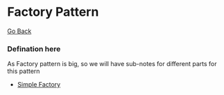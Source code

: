# Factory Pattern
  
[Go Back](../README.md)
  
### Defination here
  
As Factory pattern is big, so we will have sub-notes for different parts for this pattern
  
- [Simple Factory](SimpleFactory/notes.md)